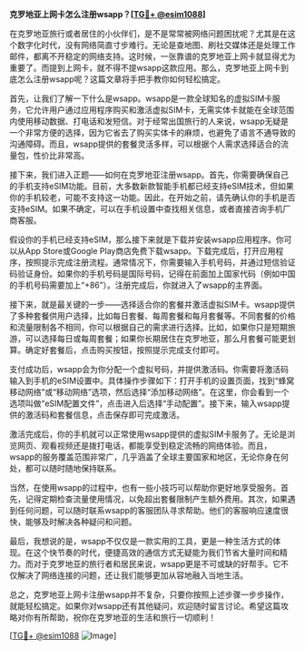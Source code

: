 **克罗地亚上网卡怎么注册wsapp？[[TG💪+ @esim1088](https://t.me/s/esim1088)]**

在克罗地亚旅行或者居住的小伙伴们，是不是常常被网络问题困扰呢？尤其是在这个数字化时代，没有网络简直寸步难行。无论是查地图、刷社交媒体还是处理工作邮件，都离不开稳定的网络支持。这时候，一张靠谱的克罗地亚上网卡就显得尤为重要了。而提到上网卡，就不得不提wsapp这款应用。那么，克罗地亚上网卡到底怎么注册wsapp呢？这篇文章将手把手教你如何轻松搞定。

首先，让我们了解一下什么是wsapp。wsapp是一款全球知名的虚拟SIM卡服务，它允许用户通过应用程序购买和激活虚拟SIM卡，无需实体卡就能在全球范围内使用移动数据、打电话和发短信。对于经常出国旅行的人来说，wsapp无疑是一个非常方便的选择，因为它省去了购买实体卡的麻烦，也避免了语言不通导致的沟通障碍。而且，wsapp提供的套餐灵活多样，可以根据个人需求选择适合的流量包，性价比非常高。

接下来，我们进入正题——如何在克罗地亚注册wsapp。首先，你需要确保自己的手机支持eSIM功能。目前，大多数新款智能手机都已经支持eSIM技术，但如果你的手机较老，可能不支持这一功能。因此，在开始之前，请先确认你的手机是否支持eSIM。如果不确定，可以在手机设置中查找相关信息，或者直接咨询手机厂商客服。

假设你的手机已经支持eSIM，那么接下来就是下载并安装wsapp应用程序。你可以从App Store或Google Play商店免费下载wsapp。下载完成后，打开应用程序，按照提示完成注册流程。通常情况下，你需要输入手机号码，并通过短信验证码验证身份。如果你的手机号码是国际号码，记得在前面加上国家代码（例如中国的手机号码需要加上“+86”）。注册完成后，你就进入了wsapp的主界面。

接下来，就是最关键的一步——选择适合你的套餐并激活虚拟SIM卡。wsapp提供了多种套餐供用户选择，比如每日套餐、每周套餐和每月套餐等。不同套餐的价格和流量限制各不相同，你可以根据自己的需求进行选择。比如，如果你只是短期旅游，可以选择每日或每周套餐；如果你长期居住在克罗地亚，那么月套餐可能更划算。确定好套餐后，点击购买按钮，按照提示完成支付即可。

支付成功后，wsapp会为你分配一个虚拟号码，并提供激活码。你需要将激活码输入到手机的eSIM设置中。具体操作步骤如下：打开手机的设置页面，找到“蜂窝移动网络”或“移动网络”选项，然后选择“添加移动网络”。在这里，你会看到一个选项叫做“eSIM配置文件”，点击进入后选择“手动配置”。接下来，输入wsapp提供的激活码和套餐信息，点击保存即可完成激活。

激活完成后，你的手机就可以正常使用wsapp提供的虚拟SIM卡服务了。无论是浏览网页、观看视频还是拨打电话，都能享受到稳定流畅的网络体验。而且，wsapp的服务覆盖范围非常广，几乎涵盖了全球主要国家和地区，无论你身在何处，都可以随时随地保持联系。

当然，在使用wsapp的过程中，也有一些小技巧可以帮助你更好地享受服务。首先，记得定期检查流量使用情况，以免超出套餐限制产生额外费用。其次，如果遇到任何问题，可以随时联系wsapp的客服团队寻求帮助。他们的客服响应速度很快，能够及时解决各种疑问和问题。

最后，我想说的是，wsapp不仅仅是一款实用的工具，更是一种生活方式的体现。在这个快节奏的时代，便捷高效的通信方式无疑能为我们节省大量时间和精力。而对于克罗地亚的旅行者和居民来说，wsapp更是不可或缺的好帮手。它不仅解决了网络连接的问题，还让我们能够更加从容地融入当地生活。

总之，克罗地亚上网卡注册wsapp并不复杂，只要你按照上述步骤一步步操作，就能轻松搞定。如果你对wsapp还有其他疑问，欢迎随时留言讨论。希望这篇攻略对你有所帮助，祝你在克罗地亚的生活和旅行一切顺利！

[[TG💪+ @esim1088](https://t.me/s/esim1088) ![Image](https://i.postimg.cc/4NQfJmqS/Snipaste-2025-05-13-00-14-12.png)]